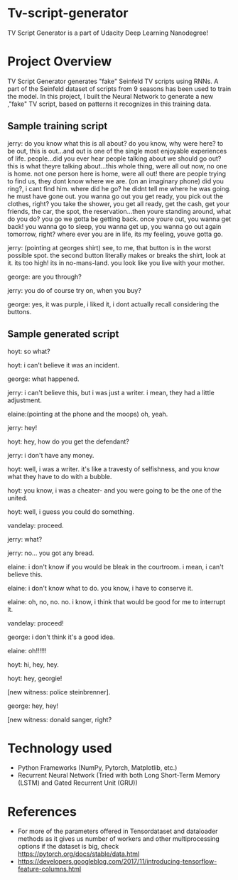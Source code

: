 # Tv-script-generator
TV Script Generator is a part of Udacity Deep Learning Nanodegree!

# Project Overview
TV Script Generator generates "fake" Seinfeld TV scripts using RNNs. A part of the Seinfeld dataset of scripts from 9 seasons has been used to train the model. In this project, I built the Neural Network to generate a new ,"fake" TV script, based on patterns it recognizes in this training data.

## Sample training script

jerry: do you know what this is all about? do you know, why were here? to be out, this is out...and out is one of the single most enjoyable experiences of life. people...did you ever hear people talking about we should go out? this is what theyre talking about...this whole thing, were all out now, no one is home. not one person here is home, were all out! there are people trying to find us, they dont know where we are. (on an imaginary phone) did you ring?, i cant find him. where did he go? he didnt tell me where he was going. he must have gone out. you wanna go out you get ready, you pick out the clothes, right? you take the shower, you get all ready, get the cash, get your friends, the car, the spot, the reservation...then youre standing around, what do you do? you go we gotta be getting back. once youre out, you wanna get back! you wanna go to sleep, you wanna get up, you wanna go out again tomorrow, right? where ever you are in life, its my feeling, youve gotta go. 

jerry: (pointing at georges shirt) see, to me, that button is in the worst possible spot. the second button literally makes or breaks the shirt, look at it. its too high! its in no-mans-land. you look like you live with your mother. 

george: are you through? 

jerry: you do of course try on, when you buy? 

george: yes, it was purple, i liked it, i dont actually recall considering the buttons. 

## Sample generated script


hoyt: so what?

hoyt: i can't believe it was an incident.

george: what happened.

jerry: i can't believe this, but i was just a writer. i mean, they had a little adjustment.

elaine:(pointing at the phone and the moops) oh, yeah.

jerry: hey!

hoyt: hey, how do you get the defendant?

jerry: i don't have any money.

hoyt: well, i was a writer. it's like a travesty of selfishness, and you know what they have to do with a bubble.

hoyt: you know, i was a cheater- and you were going to be the one of the united.

hoyt: well, i guess you could do something.

vandelay: proceed.

jerry: what?

jerry: no... you got any bread.

elaine: i don't know if you would be bleak in the courtroom. i mean, i can't believe this.

elaine: i don't know what to do. you know, i have to conserve it.

elaine: oh, no, no. no. i know, i think that would be good for me to interrupt it.

vandelay: proceed!

george: i don't think it's a good idea.

elaine: oh!!!!!!

hoyt: hi, hey, hey.

hoyt: hey, georgie!

[new witness: police steinbrenner].

george: hey, hey!

[new witness: donald sanger, right?


# Technology used
- Python Frameworks (NumPy, Pytorch, Matplotlib, etc.)
- Recurrent Neural Network (Tried with both Long Short-Term Memory (LSTM) and Gated Recurrent Unit (GRU))


# References

- For more of the parameters offered in Tensordataset and dataloader methods as it gives us number of workers and other multiprocessing options if the dataset is big, check https://pytorch.org/docs/stable/data.html
- https://developers.googleblog.com/2017/11/introducing-tensorflow-feature-columns.html